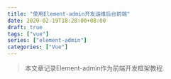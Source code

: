 ```yaml
---
title: "使用Element-admin开发运维后台前端"
date: 2020-02-19T18:28:00+08:00
draft: true
tags: ["vue"]
series: ["element-admin"]
categories: ["Vue"]
---
```


> 本文章记录Element-admin作为前端开发框架教程.

